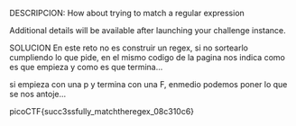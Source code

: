 DESCRIPCION:
How about trying to match a regular expression

Additional details will be available after launching your challenge instance.

SOLUCION
En este reto no es construir un regex, si no sortearlo cumpliendo lo que pide, en el mismo codigo de la pagina nos indica como es que empieza y como es que termina...

si empieza con una p y termina con una F, enmedio podemos poner lo que se nos antoje...

picoCTF{succ3ssfully_matchtheregex_08c310c6}